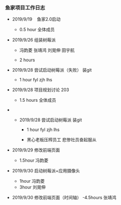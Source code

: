 ### 鱼家项目工作日志

* 2019/9/19    鱼家2.0启动
  
  - 0.5 hour 全体成员

* 2019/9/26 组装树莓派
  
  - 冯韵菱 张靖鸿 刘晃伸 田宇航
  
  - 2 hours

* 2019/9/28 尝试启动树莓派（失败） 装git
  
  - 1 hour fyl zjh lhs

* 2019/9/28 项目规划讨论 203
  
  - 1.5 hours 全体成员
- * 2019/9/28 尝试启动树莓派 装git
    
    - 1 hour fyl zjh lhs
    
    - 黑心老板压榨员工 悲惨社员奋起服从
- 2019/9/29 修改前端页面
  - 1.5hour 冯韵菱
 
- 2019/9/30 启动树莓派+应用摄像头
  - 1hour 冯韵菱
  - 3hour 刘晃伸
- 2019/9/30 修改前端页面（时间轴）
  -4.5hours 张靖鸿
  
  

> > > > > > > 
> > > > > > > 
